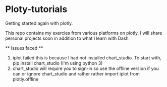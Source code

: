 # Ploty-tutorials
Getting started again with plotly. 

This repo contains my exercies from various platforms on plotly. I will share personal projects soon in addition to what I learn with Dash

** Issues faced **
1. iplot failed this is because I had not installed chart_studio. To start with, pip install chart_studio (I'm using python 3)
2. chart_studio will require you to sign-in so use the offline version if you can or ignore chart_studio and rather rather import iplot from plotly.offline